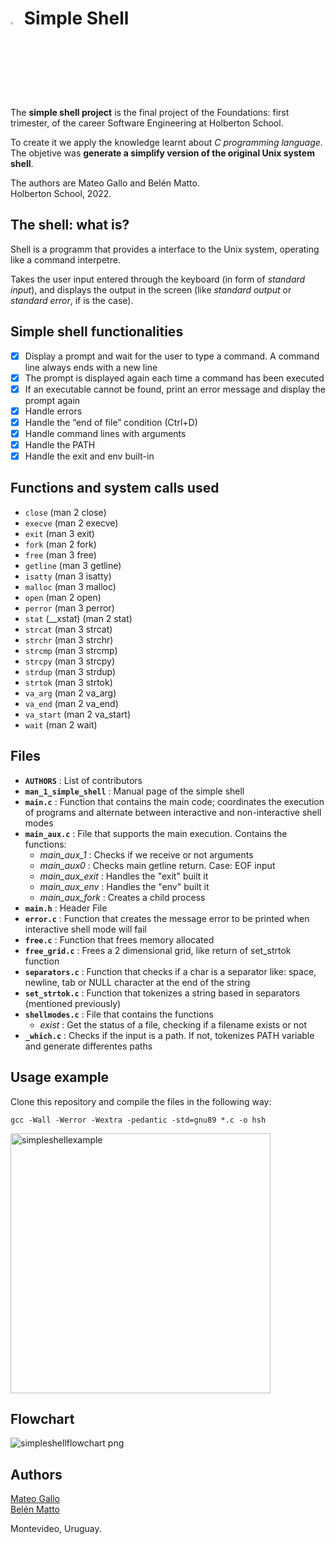 # <a> <img src="https://upload.wikimedia.org/wikipedia/commons/thumb/1/18/C_Programming_Language.svg/1200px-C_Programming_Language.svg.png" alt="Search algorithms" width=3% heigth=3% ></img></a> Simple Shell
The **simple shell project** is the final project of the Foundations: first trimester, of the career Software Engineering at Holberton School.

To create it we apply the knowledge learnt about *C programming language*. The objetive was **generate a simplify version of the original Unix system shell**.

The authors are Mateo Gallo and Belén Matto.  
Holberton School, 2022.  

## The shell: what is?
Shell is a programm that provides a interface to the Unix system, operating like a command interpetre.

Takes the user input entered through the keyboard (in form of *standard input*), and
displays the output in the screen (like *standard output* or *standard error*, if is the case).

## Simple shell functionalities
- [x] Display a prompt and wait for the user to type a command. A command line always ends with a new line  
- [x] The prompt is displayed again each time a command has been executed  
- [x] If an executable cannot be found, print an error message and display the prompt again  
- [x] Handle errors  
- [x] Handle the “end of file” condition (Ctrl+D)  
- [x] Handle command lines with arguments  
- [x] Handle the PATH  
- [x] Handle the exit and env built-in  

## Functions and system calls used
- `close` (man 2 close)  
- `execve` (man 2 execve)  
- `exit` (man 3 exit)  
- `fork` (man 2 fork)  
- `free` (man 3 free)  
- `getline` (man 3 getline)   
- `isatty` (man 3 isatty)  
- `malloc` (man 3 malloc)  
- `open` (man 2 open)  
- `perror` (man 3 perror)  
- `stat` (__xstat) (man 2 stat)  
- `strcat` (man 3 strcat)  
- `strchr` (man 3 strchr) 
- `strcmp` (man 3 strcmp)
- `strcpy` (man 3 strcpy)  
- `strdup` (man 3 strdup)  
- `strtok` (man 3 strtok)  
- `va_arg` (man 2 va_arg)  
- `va_end` (man 2 va_end)  
- `va_start` (man 2 va_start)
- `wait` (man 2 wait)  

## Files
- **`AUTHORS`** : List of contributors  
- **`man_1_simple_shell`** : Manual page of the simple shell  
- **`main.c`** : Function that contains the main code; coordinates the execution of programs and alternate between interactive and non-interactive shell modes  
- **`main_aux.c`** : File that supports the main execution. Contains the functions:
	- *main_aux_1* : Checks if we receive or not arguments
	- *main_aux0* : Checks main getline return. Case: EOF input
	- *main_aux_exit* : Handles the "exit" built it
	- *main_aux_env* : Handles the "env" built it
	- *main_aux_fork* : Creates a child process
- **`main.h`** : Header File  
- **`error.c`** : Function that creates the message error to be printed when interactive shell mode will fail  
- **`free.c`** : Function that frees memory allocated  
- **`free_grid.c`** : Frees a 2 dimensional grid, like return of set_strtok function
- **`separators.c`** : Function that checks if a char is a separator like: space, newline, tab or NULL character at the end of the string  
- **`set_strtok.c`** : Function that tokenizes a string based in separators (mentioned previously)  
- **`shellmodes.c`** : File that contains the functions  
    - *exist* : Get the status of a file, checking if a filename exists or not
- **`_which.c`** : Checks if the input is a path. If not, tokenizes PATH variable and generate differentes paths


## Usage example
Clone this repository and compile the files in the following way:

    gcc -Wall -Werror -Wextra -pedantic -std=gnu89 *.c -o hsh

<img width="416" alt="simpleshellexample" src="https://user-images.githubusercontent.com/103126719/182978245-0edcef34-05e9-4408-be94-01edff2c7270.png">

## Flowchart
![simpleshellflowchart png](https://user-images.githubusercontent.com/103126719/183076997-63175c7e-a122-4e98-bfc1-3ac16b5288e2.png)

## Authors
[Mateo Gallo](https://www.linkedin.com/in/mateo-gallo-b46a90241/)  
[Belén Matto](https://www.linkedin.com/in/mattobelen/) 

Montevideo, Uruguay.
